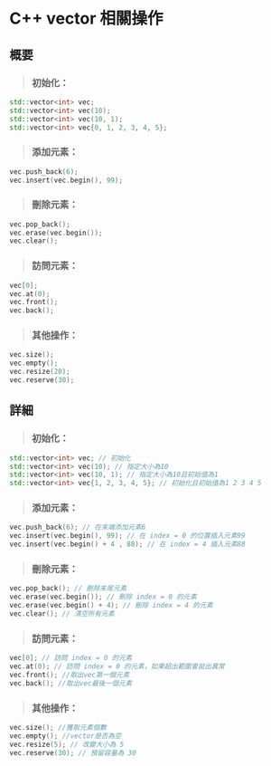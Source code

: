 # C++ vector 相關操作 

## 概要

> ### 初始化：

```cpp
std::vector<int> vec; 
std::vector<int> vec(10); 
std::vector<int> vec(10, 1); 
std::vector<int> vec{0, 1, 2, 3, 4, 5}; 
```

> ### 添加元素：

```cpp
vec.push_back(6);
vec.insert(vec.begin(), 99);
```

> ### 刪除元素：

```cpp
vec.pop_back();
vec.erase(vec.begin());
vec.clear();
```

> ### 訪問元素：

```cpp
vec[0];
vec.at(0);
vec.front();
vec.back();
```

> ### 其他操作：

```cpp
vec.size();
vec.empty();
vec.resize(20);
vec.reserve(30);
```
  
## 詳細

> ### 初始化：

```cpp
std::vector<int> vec; // 初始化
std::vector<int> vec(10); // 指定大小為10
std::vector<int> vec(10, 1); // 指定大小為10且初始值為1
std::vector<int> vec{1, 2, 3, 4, 5}; // 初始化且初始值為1 2 3 4 5
```

> ### 添加元素：

```cpp
vec.push_back(6); // 在末端添加元素6
vec.insert(vec.begin(), 99); // 在 index = 0 的位置插入元素99
vec.insert(vec.begin() + 4 , 88); // 在 index = 4 插入元素88
```

> ### 刪除元素：

```cpp
vec.pop_back(); // 刪除末尾元素
vec.erase(vec.begin()); // 刪除 index = 0 的元素
vec.erase(vec.begin() + 4); // 刪除 index = 4 的元素
vec.clear(); // 清空所有元素
```

> ### 訪問元素：

```cpp
vec[0]; // 訪問 index = 0 的元素
vec.at(0); // 訪問 index = 0 的元素，如果超出範圍會拋出異常
vec.front(); //取出vec第一個元素
vec.back(); //取出vec最後一個元素
```

> ### 其他操作：

```cpp
vec.size(); //獲取元素個數
vec.empty(); //vector是否為空
vec.resize(5); // 改變大小為 5
vec.reserve(30); // 預留容量為 30
```



